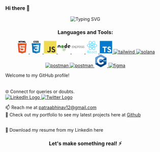 ### Hi there 👋
<div align="center">
  <img src="https://readme-typing-svg.herokuapp.com?font=Fira+Code&weight=600&size=30&duration=3000&pause=500&color=F7D28B&width=435&lines=Abhinav+Patra;Full-Stack+Web+Developer;Open+Source+Enthusiast" alt="Typing SVG">
</div>

<h3 align="center">Languages and Tools:</h3>
<p align="center">
  <a href="https://www.w3.org/html/" target="_blank" rel="noreferrer"> 
    <img src="https://raw.githubusercontent.com/devicons/devicon/master/icons/html5/html5-original-wordmark.svg" alt="html5" width="40" height="40"/> 
  </a>
  <a href="https://www.w3schools.com/css/" target="_blank" rel="noreferrer">
    <img src="https://raw.githubusercontent.com/devicons/devicon/master/icons/css3/css3-original-wordmark.svg" alt="css3" width="40" height="40"/> 
  </a>
  <a href="https://developer.mozilla.org/en-US/docs/Web/JavaScript" target="_blank" rel="noreferrer">
    <img src="https://raw.githubusercontent.com/devicons/devicon/master/icons/javascript/javascript-original.svg" alt="javascript" width="40" height="40"/>
  </a>
  <a href="https://nodejs.org" target="_blank" rel="noreferrer">
    <img src="https://raw.githubusercontent.com/devicons/devicon/master/icons/nodejs/nodejs-original-wordmark.svg" alt="nodejs" width="40" height="40"/> 
  </a>
  <a href="https://expressjs.com" target="_blank" rel="noreferrer">
    <img src="https://raw.githubusercontent.com/devicons/devicon/master/icons/express/express-original-wordmark.svg" alt="express" width="40" height="40"/> 
  </a>
  <a href="https://reactjs.org/" target="_blank" rel="noreferrer">
    <img src="https://raw.githubusercontent.com/devicons/devicon/master/icons/react/react-original-wordmark.svg" alt="react" width="40" height="40"/> 
  </a>
  <a href="https://www.typescriptlang.org/" target="_blank" rel="noreferrer">
    <img src="https://raw.githubusercontent.com/devicons/devicon/master/icons/typescript/typescript-original.svg" alt="typescript" width="40" height="40"/> 
  </a>
  <a href="https://tailwindcss.com/" target="_blank" rel="noreferrer">
    <img src="https://www.vectorlogo.zone/logos/tailwindcss/tailwindcss-icon.svg" alt="tailwind" width="40" height="40"/>
  </a>
  <a href="https://www.solana.com/" target="_blank" rel="noreferrer">
    <img src="https://cryptologos.cc/logos/solana-sol-logo.svg?v=024" alt="solana" width="40" height="40"/>
  </a>
  <a href="https://postman.com" target="_blank" rel="noreferrer">
    <img src="https://www.vectorlogo.zone/logos/getpostman/getpostman-icon.svg" alt="postman" width="40" height="40"/>
  </a>
<a href="https://www.npmjs.com/package/ethers" target="_blank" rel="noreferrer">
    <img src="https://seeklogo.com/images/E/ethers-logo-D5B86204D8-seeklogo.com.png" alt="postman" width="40" height="40"/>

  
</a>
  <a href="https://www.cplusplus.com/" target="_blank" rel="noreferrer">
    <img src="https://raw.githubusercontent.com/devicons/devicon/master/icons/cplusplus/cplusplus-original.svg" alt="cplusplus" width="40" height="40"/> 
  </a>
  <a href="https://www.figma.com/" target="_blank" rel="noreferrer">
    <img src="https://www.vectorlogo.zone/logos/figma/figma-icon.svg" alt="figma" width="40" height="40"/> 
  </a>
</p>

Welcome to my GitHub profile!</br></br></br>
🌐 Connect for queries or doubts.
</br>
 <a href="https://www.linkedin.com/in/abhinav-patra1st/" target="_blank" rel="noreferrer" >
   <img src="https://cdn-icons-png.flaticon.com/512/174/174857.png" alt="LinkedIn Logo" width="40" height="40">
  </a>
   <a href="https://x.com/codeatavhi" target="_blank" rel="noreferrer">
   <img src="https://abs.twimg.com/icons/apple-touch-icon-192x192.png" alt="Twitter Logo" width="50" height="50">
  </a>
</br>

📫 Reach me at patraabhinav12@gmail.com
</br>
🔭 Check out my portfolio to see my latest projects here at   <a href="https://github.com/Abhinavpatra" target="_blank" rel="noreferrer">Github </a>

</br>
📄 Download my resume from my Linkedin
   here
</br>
<h3 align="center">Let's make something real! ⚡</h3>
